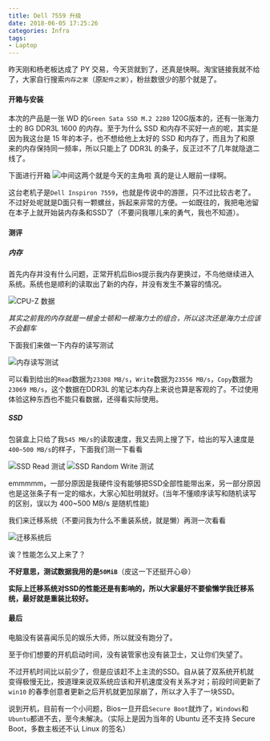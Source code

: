 ```yaml
---
title: Dell 7559 升级
date: 2018-06-05 17:25:26
categories: Infra
tags:
- Laptop
---
```


昨天刚和杨老板达成了 PY 交易，今天货就到了，还真是快啊。淘宝链接我就不给了，大家自行搜索`内存之家`（原`配件之家`），粉丝数很少的那个就是了。

<!--more-->

#### 开箱与安装

本次的产品是一张 WD 的`Green Sata SSD M.2 2280` 120G版本的，还有一张海力士的 8G DDR3L 1600 的内存。至于为什么 SSD 和内存不买好一点的呢，其实是因为我这台是 15 年的本子，也不想给他上太好的 SSD 和内存了，而且为了和原来的内存保持同一频率，所以只能上了 DDR3L 的条子，反正过不了几年就隐退二线了。

下面进行开箱
![中间这两个就是今天的主角啦](https://skyhive-blog-1252738260.cos.ap-shanghai.myqcloud.com/pic%2F%E4%B8%AD%E9%97%B4%E4%B8%A4%E4%B8%AA%E5%B0%B1%E6%98%AF%E4%BB%8A%E5%A4%A9%E7%9A%84%E4%B8%BB%E8%A7%92%E5%95%A6.jpg)
真的是让人眼前一绿啊。

这台老机子是`Dell Inspiron 7559`，也就是传说中的游匣，只不过比较古老了。不过好处呢就是D面只有一颗螺丝，拆起来非常的方便。一如既往的，我把电池留在本子上就开始装内存条和SSD了（不要问我哪儿来的勇气，我也不知道）。

#### 测评

##### 内存

首先内存并没有什么问题，正常开机后Bios提示我内存更换过，不鸟他继续进入系统。系统也是顺利的读取出了新的内存，并没有发生不兼容的情况。

![CPU-Z 数据](https://skyhive-blog-1252738260.cos.ap-shanghai.myqcloud.com/pic%2FCPU_Z%E7%9A%84%E6%95%B0%E6%8D%AE.png)

*其实之前我的内存就是一根金士顿和一根海力士的组合，所以这次还是海力士应该不会翻车*

下面我们来做一下内存的读写测试

![内存读写测试](https://skyhive-blog-1252738260.cos.ap-shanghai.myqcloud.com/pic%2F%E5%86%85%E5%AD%98%E8%AF%BB%E5%86%99%E6%B5%8B%E8%AF%95.png)

可以看到给出的`Read`数据为`23308 MB/s`，`Write`数据为`23556 MB/s`，`Copy`数据为`23069 MB/s`，这个数据在DDR3L 的笔记本内存上来说也算是客观的了。不过使用体验这种东西也不能只看数据，还得看实际使用。

##### SSD


包装盒上只给了我`545 MB/s`的读取速度，我又去网上搜了下，给出的写入速度是`400~500 MB/s`的样子，下面我们测一下看看

![SSD Read 测试](https://skyhive-blog-1252738260.cos.ap-shanghai.myqcloud.com/pic%2FSSD_Read%E6%B5%8B%E8%AF%95.jpg)
![SSD Random Write 测试](https://skyhive-blog-1252738260.cos.ap-shanghai.myqcloud.com/pic%2FSSD_Random_Write%E6%B5%8B%E8%AF%95.jpg)

emmmmm，一部分原因是我硬件没有能够把SSD全部性能带出来，另一部分原因也是这张条子有一定的缩水，大家心知肚明就好。(当年不懂顺序读写和随机读写的区别，误以为 400~500 MB/s 是随机性能)

我们来迁移系统（不要问我为什么不重装系统，就是懒）再测一次看看

![迁移系统后](https://skyhive-blog-1252738260.cos.ap-shanghai.myqcloud.com/pic%2F%E8%BF%81%E7%A7%BB%E5%AE%8C%E7%B3%BB%E7%BB%9F%E5%90%8E.png)

诶？性能怎么又上来了？

**不好意思，测试数据我用的是`50MiB`**（皮这一下还挺开心😄）

**实际上迁移系统对SSD的性能还是有影响的，所以大家最好不要偷懒学我迁移系统，最好就是重装比较好。**

#### 最后

电脑没有装喜闻乐见的娱乐大师，所以就没有跑分了。

至于你们想要的开机启动时间，没有装管家也没有装卫士，又让你们失望了。

不过开机时间比以前少了，但是应该赶不上主流的SSD。自从装了双系统开机就变得极慢无比，按道理来说双系统应该和开机速度没有关系才对；前段时间更新了`win10` 的春季创意者更新之后开机就更加尿崩了，所以才入手了一块SSD。

说到开机，目前有一个小问题，Bios一旦开启`Secure Boot`就炸了，`Windows`和`Ubuntu`都进不去，至今未解决。（实际上是因为当年的 Ubuntu 还不支持 Secure Boot，多数主板还不认 Linux 的签名）
